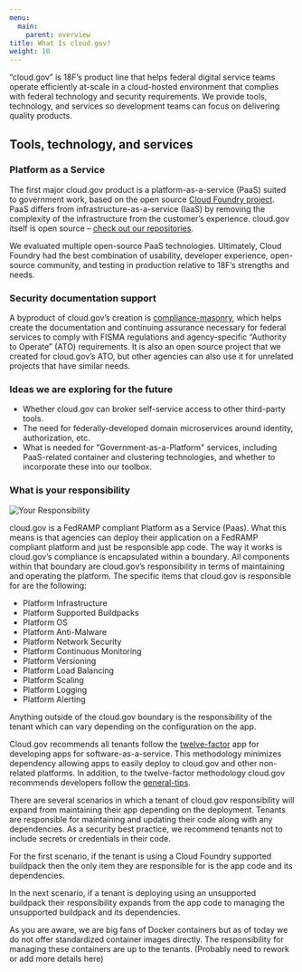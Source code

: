 ```yaml
---
menu:
  main:
    parent: overview
title: What Is cloud.gov?
weight: 10
---
```


“cloud.gov” is 18F’s product line that helps federal digital service teams operate efficiently at-scale in a cloud-hosted environment that complies with federal technology and security requirements. We provide tools, technology, and services so development teams can focus on delivering quality products.

## Tools, technology, and services

### Platform as a Service
The first major cloud.gov product is a platform-as-a-service (PaaS) suited to government work, based on the open source [Cloud Foundry project](http://www.cloudfoundry.org/). PaaS differs from infrastructure-as-a-service (IaaS) by removing the complexity of the infrastructure from the customer’s experience. cloud.gov itself is open source – [check out our repositories](https://docs.cloud.gov/ops/repos/).

We evaluated multiple open-source PaaS technologies. Ultimately, Cloud Foundry had the best combination of usability, developer experience, open-source community, and testing in production relative to 18F’s strengths and needs.

### Security documentation support
A byproduct of cloud.gov’s creation is [compliance-masonry](https://github.com/opencontrol/compliance-masonry), which helps create the documentation and continuing assurance necessary for federal services to comply with FISMA regulations and agency-specific “Authority to Operate” (ATO) requirements. It is also an open source project that we created for cloud.gov’s ATO, but other agencies can also use it for unrelated projects that have similar needs.

### Ideas we are exploring for the future
- Whether cloud.gov can broker self-service access to other third-party tools.
- The need for federally-developed domain microservices around identity, authorization, etc.
- What is needed for "Government-as-a-Platform" services, including PaaS-related container and clustering technologies, and whether to incorporate these into our toolbox.

### What is your responsibility

![Your Responsibility](/img/your-responsibility.png)

cloud.gov is a FedRAMP compliant Platform as a Service (Paas).  What this means is that agencies can deploy their application on a FedRAMP compliant platform and just be responsible app code.  The way it works is cloud.gov’s compliance is encapsulated within a boundary.  All components within that boundary are cloud.gov’s responsibility in terms of maintaining and operating the platform.  The specific items that cloud.gov is responsible for are the following:

* Platform Infrastructure
* Platform Supported Buildpacks
* Platform OS
* Platform Anti-Malware
* Platform Network Security 
* Platform Continuous Monitoring 
* Platform Versioning
* Platform Load Balancing
* Platform Scaling
* Platform Logging
* Platform Alerting

Anything outside of the cloud.gov boundary is the responsibility of the tenant which can vary depending on the configuration on the app. 

Cloud.gov recommends all tenants follow the [twelve-factor](http://12factor.net/) app for developing apps for software-as-a-service.  This methodology minimizes dependency allowing apps to easily deploy to cloud.gov and other non-related platforms. In addition, to the twelve-factor methodology cloud.gov recommends developers follow the [general-tips](https://docs.cloud.gov/apps/deployment/). 

There are several scenarios in which a tenant of cloud.gov responsibility will expand from maintaining their app depending on the deployment. Tenants are responsible for maintaining and updating their code along with any dependencies.  As a security best practice, we recommend tenants not to include secrets or credentials in their code.

For the first scenario, if the tenant is using a Cloud Foundry supported buildpack then the only item they are responsible for is the app code and its dependencies.  

In the next scenario, if a tenant is deploying using an unsupported buildpack their responsibility expands from the app code to managing the unsupported buildpack and its dependencies.

As you are aware, we are big fans of Docker containers but as of today we do not offer standardized container images directly.  The responsibility for managing these containers are up to the tenants.  (Probably need to rework or add more details here)



